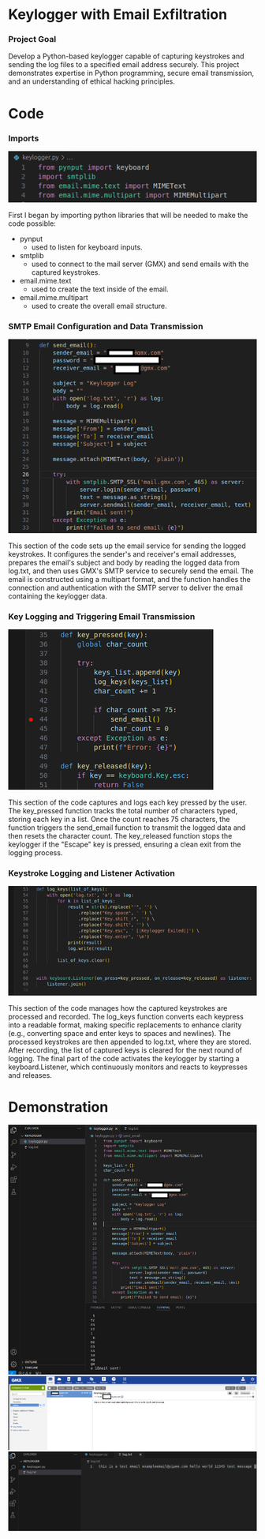 # Keylogger with Email Exfiltration
 
### Project Goal 
Develop a Python-based keylogger capable of capturing keystrokes and sending the log files to a specified email address securely. This project demonstrates expertise in Python programming, secure email transmission, and an understanding of ethical hacking principles.

# Code

### Imports

![alt text](Keylogger/4.0Imports.png)

First I began by importing python libraries that will be needed to make the code possible:
- pynput
    - used to listen for keyboard inputs.
- smtplib
    - used to connect to the mail server (GMX) and send emails with the captured keystrokes.
- email.mime.text
    - used to create the text inside of the email.
- email.mime.multipart
    - used to create the overall email structure.

### SMTP Email Configuration and Data Transmission

![alt text](Keylogger/4.1SMTP-Email-Configuration-Data-Transmission.png)

This section of the code sets up the email service for sending the logged keystrokes. It configures the sender's and receiver's email addresses, prepares the email's subject and body by reading the logged data from log.txt, and then uses GMX's SMTP service to securely send the email. The email is constructed using a multipart format, and the function handles the connection and authentication with the SMTP server to deliver the email containing the keylogger data.

### Key Logging and Triggering Email Transmission

![alt text](Keylogger/4.2Key-Logging-Trigger-Email.png)

This section of the code captures and logs each key pressed by the user. The key_pressed function tracks the total number of characters typed, storing each key in a list. Once the count reaches 75 characters, the function triggers the send_email function to transmit the logged data and then resets the character count. The key_released function stops the keylogger if the "Escape" key is pressed, ensuring a clean exit from the logging process.

### Keystroke Logging and Listener Activation

![alt text](Keylogger/4.3Keystroke-logging.png)

This section of the code manages how the captured keystrokes are processed and recorded. The log_keys function converts each keypress into a readable format, making specific replacements to enhance clarity (e.g., converting space and enter keys to spaces and newlines). The processed keystrokes are then appended to log.txt, where they are stored. After recording, the list of captured keys is cleared for the next round of logging. The final part of the code activates the keylogger by starting a keyboard.Listener, which continuously monitors and reacts to keypresses and releases.

# Demonstration

![alt text](Keylogger/2.0Keylogger-email-sent.png)
![alt text](Keylogger/2.1Keylogger-email.png)
![alt text](Keylogger/2.1Log.txt-file.png)